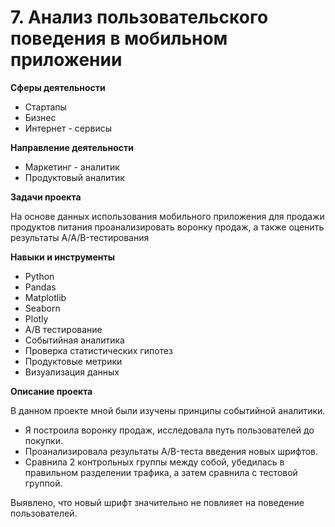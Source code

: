 # 7. Анализ пользовательского поведения в мобильном приложении


**Сферы деятельности**
   - Стартапы
   - Бизнес
   - Интернет - сервисы
     
   **Направление деятельности**
   - Маркетинг - аналитик
   - Продуктовый аналитик

     
   **Задачи проекта**
   
   На основе данных использования мобильного приложения для продажи продуктов питания проанализировать воронку продаж, а также оценить результаты A/A/B-тестирования 



  **Навыки и инструменты**
  - Python
  - Pandas
  - Matplotlib
  - Seaborn
  - Plotly
  - A/B тестирование
  - Событийная аналитика
  - Проверка статистических гипотез
  - Продуктовые метрики
  - Визуализация данных

  **Описание проекта**
  
  В данном проекте мной были изучены принципы событийной аналитики.
  
  - Я построила воронку продаж, исследовала путь пользователей до покупки.
  - Проанализировала результаты A/B-теста введения новых шрифтов.
  - Сравнила 2 контрольных группы между собой, убедилась в правильном разделении трафика, а затем сравнила с тестовой группой.

Выявлено, что новый шрифт значительно не повлияет на поведение пользователей.
